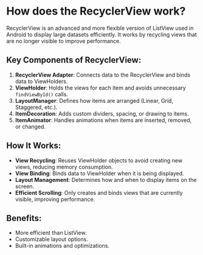 # How does the RecyclerView work?

RecyclerView is an advanced and more flexible version of ListView used in Android to display large datasets efficiently. It works by recycling views that are no longer visible to improve performance.

## Key Components of RecyclerView:
1. **RecyclerView Adapter**: Connects data to the RecyclerView and binds data to ViewHolders.
2. **ViewHolder**: Holds the views for each item and avoids unnecessary `findViewById()` calls.
3. **LayoutManager**: Defines how items are arranged (Linear, Grid, Staggered, etc.).
4. **ItemDecoration**: Adds custom dividers, spacing, or drawing to items.
5. **ItemAnimator**: Handles animations when items are inserted, removed, or changed.

## How It Works:
- **View Recycling**: Reuses ViewHolder objects to avoid creating new views, reducing memory consumption.
- **View Binding**: Binds data to ViewHolder when it is being displayed.
- **Layout Management**: Determines how and when to display items on the screen.
- **Efficient Scrolling**: Only creates and binds views that are currently visible, improving performance.

## Benefits:
- More efficient than ListView.
- Customizable layout options.
- Built-in animations and optimizations.
